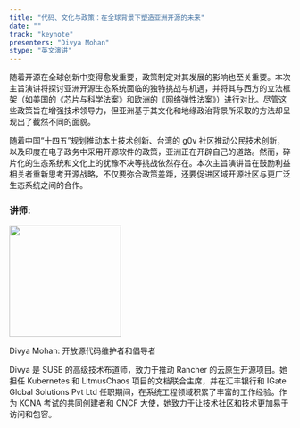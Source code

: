 ```yaml
---
title: "代码、文化与政策：在全球背景下塑造亚洲开源的未来"
date: ""
track: "keynote"
presenters: "Divya Mohan"
stype: "英文演讲"
---
```


随着开源在全球创新中变得愈发重要，政策制定对其发展的影响也至关重要。本次主旨演讲将探讨亚洲开源生态系统面临的独特挑战与机遇，并将其与西方的立法框架（如美国的《芯片与科学法案》和欧洲的《网络弹性法案》）进行对比。尽管这些政策旨在增强技术领导力，但亚洲基于其文化和地缘政治背景所采取的方法却呈现出了截然不同的面貌。

随着中国“十四五”规划推动本土技术创新、台湾的 g0v 社区推动公民技术创新，以及印度在电子政务中采用开源软件的政策，亚洲正在开辟自己的道路。然而，碎片化的生态系统和文化上的犹豫不决等挑战依然存在。本次主旨演讲旨在鼓励利益相关者重新思考开源战略，不仅要弥合政策差距，还要促进区域开源社区与更广泛生态系统之间的合作。

### 讲师:

<img src="https://sessionize.com/image/8870-400o400o1-PDR3hsSKRCfWb1Fbh3WVdT.jpg" width="200" /><br/>

Divya Mohan: 开放源代码维护者和倡导者

Divya 是 SUSE 的高级技术布道师，致力于推动 Rancher 的云原生开源项目。她担任 Kubernetes 和 LitmusChaos 项目的文档联合主席，并在汇丰银行和 IGate Global Solutions Pvt Ltd 任职期间，在系统工程领域积累了丰富的工作经验。作为 KCNA 考试的共同创建者和 CNCF 大使，她致力于让技术社区和技术更加易于访问和包容。